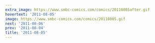 ```yaml
---
extra_image: https://www.smbc-comics.com/comics/20110805after.gif
hovertext: '2011-08-05'
image: https://www.smbc-comics.com/comics/20110805.gif
next: '2011-08-06'
prev: '2011-08-04'
title: '2011-08-05'
---
```

